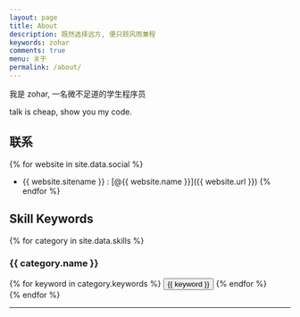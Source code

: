 ```yaml
---
layout: page
title: About
description: 既然选择远方, 便只顾风雨兼程
keywords: zohar
comments: true
menu: 关于
permalink: /about/
---
```


我是 zohar, 一名微不足道的学生程序员

talk is cheap, show you my code.

## 联系

{% for website in site.data.social %}
* {{ website.sitename }} : [@{{ website.name }}]({{ website.url }})
{% endfor %}

## Skill Keywords

{% for category in site.data.skills %}
### {{ category.name }}
<div class="btn-inline">
{% for keyword in category.keywords %}
<button class="btn btn-outline" type="button">{{ keyword }}</button>
{% endfor %}
</div>
{% endfor %}
<hr>
